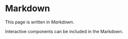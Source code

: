 <script setup>
import Counter from '../../../components/base/Counter.vue'

// using the `name` variable in the template
// causes a hyrdation mismatch
const name = 'Markdown'

</script>

# Markdown

This page is written in _Markdown_.


Interactive components can be included in the Markdown. <Counter/>

